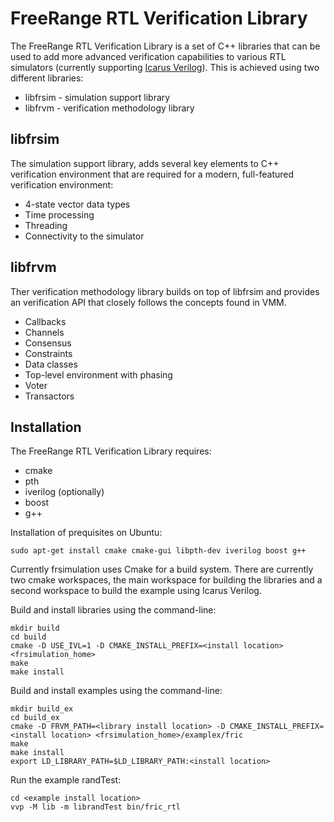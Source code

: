 FreeRange RTL Verification Library
===========================================================

The FreeRange RTL Verification Library is a set of C++ libraries that can be used to add more advanced verification capabilities to various RTL simulators (currently supporting [Icarus Verilog](http://iverilog.icarus.com/)).  This is achieved using two different libraries:

* libfrsim - simulation support library
* libfrvm - verification methodology library

libfrsim
--------

The simulation support library, adds several key elements to C++ verification environment that are required for a modern, full-featured verification environment:

* 4-state vector data types
* Time processing
* Threading
* Connectivity to the simulator

libfrvm
-------

Ther verification methodology library builds on top of libfrsim and provides an verification API that closely follows the concepts found in VMM.

* Callbacks
* Channels
* Consensus
* Constraints
* Data classes
* Top-level environment with phasing
* Voter
* Transactors

Installation
------------
The FreeRange RTL Verification Library requires:

* cmake
* pth
* iverilog (optionally)
* boost
* g++

Installation of prequisites on Ubuntu:

```
sudo apt-get install cmake cmake-gui libpth-dev iverilog boost g++
```

Currently frsimulation uses Cmake for a build system.  There are currently two cmake workspaces, the main workspace for building the libraries and a second workspace to build the example using Icarus Verilog.

Build and install libraries using the command-line:
```
mkdir build
cd build
cmake -D USE_IVL=1 -D CMAKE_INSTALL_PREFIX=<install location> <frsimulation_home>
make
make install
```

Build and install examples using the command-line:
```
mkdir build_ex
cd build_ex
cmake -D FRVM_PATH=<library install location> -D CMAKE_INSTALL_PREFIX=<install location> <frsimulation_home>/examplex/fric
make
make install
export LD_LIBRARY_PATH=$LD_LIBRARY_PATH:<install location>
```

Run the example randTest:
```
cd <example install location>
vvp -M lib -m librandTest bin/fric_rtl
```


